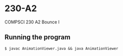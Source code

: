 # 230-A2
COMPSCI 230 A2 Bounce I

## Running the program

```shell
$ javac AnimationViewer.java && java AnimationViewer
```
